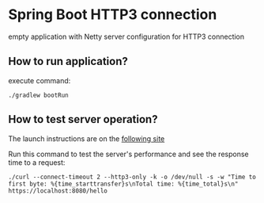 # Spring Boot HTTP3 connection

empty application with Netty server configuration for HTTP3 connection

## How to run application?

execute command:
```shell
./gradlew bootRun
```

## How to test server operation?

The launch instructions are on the [following site](https://serverpilot.io/docs/guides/apps/http3/)

Run this command to test the server's performance and see the response time to a request:
```shell
./curl --connect-timeout 2 --http3-only -k -o /dev/null -s -w "Time to first byte: %{time_starttransfer}s\nTotal time: %{time_total}s\n" https://localhost:8080/hello
```
